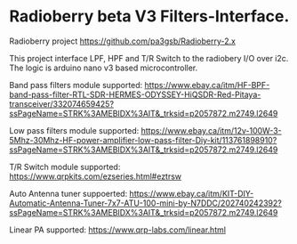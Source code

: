 # Radioberry beta V3 Filters-Interface.

Radioberry project
https://github.com/pa3gsb/Radioberry-2.x

This project interface LPF, HPF and T/R Switch to the radiobery I/O over i2c.
The logic is arduino nano v3 based microcontroller.

Band pass filters module supported:
https://www.ebay.ca/itm/HF-BPF-band-pass-filter-RTL-SDR-HERMES-ODYSSEY-HiQSDR-Red-Pitaya-transceiver/332074659425?ssPageName=STRK%3AMEBIDX%3AIT&_trksid=p2057872.m2749.l2649

Low pass filters module supported:
https://www.ebay.ca/itm/12v-100W-3-5Mhz-30Mhz-HF-power-amplifier-low-pass-filter-Diy-kit/113761898910?ssPageName=STRK%3AMEBIDX%3AIT&_trksid=p2057872.m2749.l2649

T/R Switch module supported:
https://www.qrpkits.com/ezseries.html#eztrsw

Auto Antenna tuner suppoerted:
https://www.ebay.ca/itm/KIT-DIY-Automatic-Antenna-Tuner-7x7-ATU-100-mini-by-N7DDC/202740242392?ssPageName=STRK%3AMEBIDX%3AIT&_trksid=p2057872.m2749.l2649

Linear PA supported:
https://www.qrp-labs.com/linear.html
